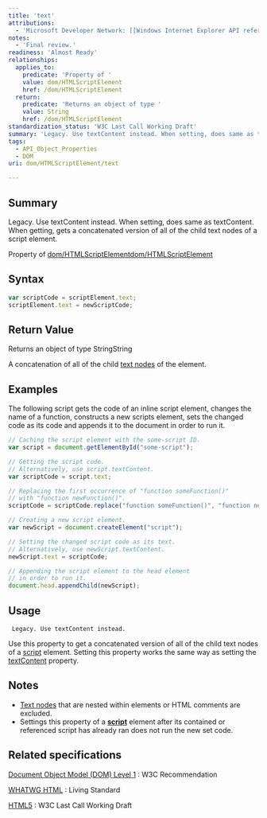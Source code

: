 ```yaml
---
title: 'text'
attributions:
  - 'Microsoft Developer Network: [[Windows Internet Explorer API reference](http://msdn.microsoft.com/en-us/library/ie/hh828809%28v=vs.85%29.aspx) Article]'
notes:
  - 'Final review.'
readiness: 'Almost Ready'
relationships:
  applies_to:
    predicate: 'Property of '
    value: dom/HTMLScriptElement
    href: /dom/HTMLScriptElement
  return:
    predicate: 'Returns an object of type '
    value: String
    href: /dom/HTMLScriptElement
standardization_status: 'W3C Last Call Working Draft'
summary: 'Legacy. Use textContent instead. When setting, does same as textContent. When getting, gets a concatenated version of all of the child text nodes of a script element.'
tags:
  - API_Object_Properties
  - DOM
uri: dom/HTMLScriptElement/text

---
```

## Summary

Legacy. Use textContent instead. When setting, does same as textContent. When getting, gets a concatenated version of all of the child text nodes of a script element.

Property of [dom/HTMLScriptElement](/dom/HTMLScriptElement)[dom/HTMLScriptElement](/dom/HTMLScriptElement)

## Syntax

``` js
var scriptCode = scriptElement.text;
scriptElement.text = newScriptCode;
```

## Return Value

Returns an object of type StringString

A concatenation of all of the child [text nodes](/dom/Text) of the element.

## Examples

The following script gets the code of an inline script element, changes the name of a function, constructs a new scripts element, sets the changed code as its code and appends it to the document in order to run it.

``` js
// Caching the script element with the some-script ID.
var script = document.getElementById("some-script");

// Getting the script code.
// Alternatively, use script.textContent.
var scriptCode = script.text;

// Replacing the first occurrence of "function someFunction()"
// with "function newFunction()".
scriptCode = scriptCode.replace("function someFunction()", "function newFunction()");

// Creating a new script element.
var newScript = document.createElement("script");

// Setting the changed script code as its text.
// Alternatively, use newScript.textContent.
newScript.text = scriptCode;

// Appending the script element to the head element
// in order to run it.
document.head.appendChild(newScript);
```

## Usage

     Legacy. Use textContent instead.

Use this property to get a concatenated version of all of the child text nodes of a [script](/html/elements/script) element. Setting this property works the same way as setting the [textContent](/dom/Node/textContent) property.

## Notes

-   [Text nodes](/dom/Text) that are nested within elements or HTML comments are excluded.
-   Settings this property of a [**script**](/html/elements/script) element after its contained or referenced script has already ran does not run the new set code.

## Related specifications

[Document Object Model (DOM) Level 1](http://www.w3.org/TR/REC-DOM-Level-1/level-one-html.html#ID-46872999)
:   W3C Recommendation

[WHATWG HTML](http://www.whatwg.org/specs/web-apps/current-work/multipage/scripting.html#dom-script-text)
:   Living Standard

[HTML5](http://www.w3.org/TR/html5/scripting-1.html#dom-script-text)
:   W3C Last Call Working Draft
